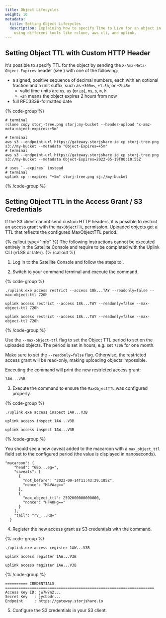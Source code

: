 ```yaml
---
title: Object Lifecycles
weight: 10
metadata:
  title: Setting Object Lifecycles
  description: Explaining how to specify Time to Live for an object in Storj
    using different tools like rclone, aws cli, and uplink.
---
```


## Setting Object TTL with Custom HTTP Header

It's possible to specify TTL for the object by sending the `X-Amz-Meta-Object-Expires` header (see [](docId:eZ4caegh9queuQuaazoo#object-level-ttl)) with one of the following:

- a signed, positive sequence of decimal numbers, each with an optional fraction
  and a unit suffix, such as `+300ms`, `+1.5h`, or `+2h45m`
  - valid time units are `ns`, `us` (or `µs`), `ms`, `s`, `m`, `h`
  - `+2h` means the object expires 2 hours from now
- full RFC3339-formatted date

{% code-group %}

```shell {% title="rclone" %}
# terminal
rclone copy storj-tree.png storj:my-bucket --header-upload "x-amz-meta-object-expires:+5m"
```

```shell {% title="aws cli" %}
# terminal
aws s3 --endpoint-url https://gateway.storjshare.io cp storj-tree.png s3://my-bucket --metadata "Object-Expires=+5m"
# terminal
aws s3 --endpoint-url https://gateway.storjshare.io cp storj-tree.png s3://my-bucket --metadata Object-Expires=2022-05-19T00:10:55Z
```

```shell {% title="uplink" %}
# uses `--expires` instead
# terminal
uplink cp --expires "+5m" storj-tree.png sj://my-bucket
```

{% /code-group %}

## Setting Object TTL in the Access Grant / S3 Credentials

If the S3 client cannot send custom HTTP headers, it is possible to restrict an access grant with the `MaxObjectTTL` permission. Uploaded objects get a TTL that reflects the configured MaxObjectTTL period.

{% callout type="info" %} The following instructions cannot be executed entirely in the Satellite Console and require to be completed with the Uplink CLI (v1.88 or later). {% /callout %}

1.  Log in to the Satellite Console and follow the steps to [](docId:_xWsamBjOsZYyu9xtQCm5#create-access-grant).

2.  Switch to your command terminal and execute the [](docId:jWrIx32jqwp0r45vQcodH) command.

{% code-group %}

```windows
./uplink.exe access restrict --access 18k...TAY --readonly=false --max-object-ttl 720h
```

```linux
uplink access restrict --access 18k...TAY --readonly=false --max-object-ttl 720h
```

```macos
uplink access restrict --access 18k...TAY --readonly=false --max-object-ttl 720h
```

{% /code-group %}

Use the `--max-object-ttl` flag to set the Object TTL period to set on the uploaded objects. The period is set in hours, e.g. set `720h` for one month.

Make sure to set the `--readonly=false` flag. Otherwise, the restricted access grant will be read-only, making uploading objects impossible.

Executing the command will print the new restricted access grant:

```Text
1AW...V3B
```

3. Execute the [](docId:-2V4QD-Wl-oYac7laROm7) command to ensure the `MaxObjectTTL` was configured properly.

{% code-group %}

```windows
./uplink.exe access inspect 1AW...V3B
```

```linux
uplink access inspect 1AW...V3B
```

```macos
uplink access inspect 1AW...V3B
```

{% /code-group %}

You should see a new caveat added to the macaroon with a `max_object_ttl` field set to the configured period (the value is displayed in nanoseconds).

```Text
"macaroon": {
    "head": "GBo...eg=",
    "caveats": [
      {
        "not_before": "2023-09-14T11:43:29.185Z",
        "nonce": "M4VAag=="
      },
      {
        "max_object_ttl": 2592000000000000,
        "nonce": "HF4OHg=="
      }
    ],
    "tail": "rV_...RQ="
  }
```

4. Register the new access grant as S3 credentials with [](docId:6hH_ygAn1FJdrIZQ0CGsJ) the command.

{% code-group %}

```windows
./uplink.exe access register 1AW...V3B
```

```linux
uplink access register 1AW...V3B
```

```macos
uplink access register 1AW...V3B
```

{% /code-group %}

```Text
========== CREDENTIALS ===================================================================
Access Key ID: jw7w7n2...
Secret Key   : jycbodr...
Endpoint     : https://gateway.storjshare.io
```

5. Configure the S3 credentials in your S3 client.
